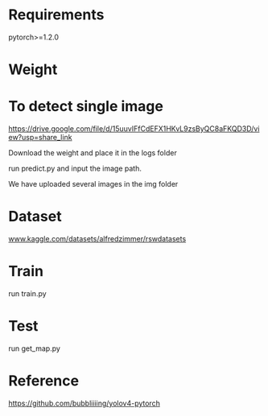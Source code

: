 # Requirements
pytorch>=1.2.0
# Weight
# To detect single image
https://drive.google.com/file/d/15uuvIFfCdEFX1HKvL9zsByQC8aFKQD3D/view?usp=share_link

Download the weight and place it in the logs folder

run predict.py and input the image path.

We have uploaded several images in the img folder
# Dataset
www.kaggle.com/datasets/alfredzimmer/rswdatasets
# Train
run train.py
# Test
run get_map.py
# Reference
https://github.com/bubbliiiing/yolov4-pytorch
